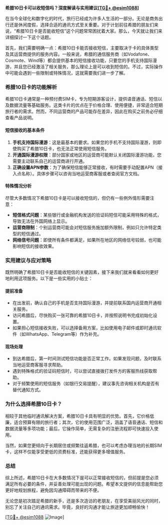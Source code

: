 **希腊10日卡可以收短信吗？深度解读与实用建议[[TG💪+ @esim1088](https://t.me/s/esim1088)]**

在当今全球化和数字化的时代，旅行已经成为许多人生活的一部分。无论是商务出行还是休闲度假，选择合适的通讯方式至关重要。对于计划前往希腊的朋友们来说，“希腊10日卡是否能收短信”这个问题常常困扰着大家。那么，今天就让我们来详细探讨一下这个话题。

首先，我们需要明确一点：希腊10日卡能否接收短信，主要取决于卡的具体类型及其运营商提供的服务内容。一般来说，希腊的通信服务商（如Vodafone、Cosmote、Wind等）都会提供基本的短信接收功能，只要您的手机支持国际漫游，并且您已经激活了相关服务，那么理论上是可以收到短信的。不过，实际操作中可能会遇到一些限制或特殊情况，这就需要我们进一步了解。

### 希腊10日卡的功能解析

希腊10日卡通常是一种预付费SIM卡，专为短期游客设计，提供语音通话、短信以及数据流量等基础服务。这类卡片的优点在于价格合理、使用便捷，非常适合短期旅行者的需求。然而，不同运营商的产品可能存在差异，因此在购买之前务必仔细查看产品说明。

#### 短信接收的基本条件
1. **手机支持国际漫游**：这是最基本的要求。如果您的手机不支持国际漫游，则即使购买了希腊10日卡，也无法正常使用短信服务。
2. **开通国际漫游权限**：部分国家或地区的运营商可能默认关闭国际漫游功能，您需要主动联系自己的运营商进行开通。
3. **正确设置APN参数**：为了确保短信能够正常接收，有时需要手动配置APN（接入点名称）。具体步骤可以咨询当地运营商客服或者查阅官方文档。

#### 特殊情况分析
尽管大多数情况下希腊10日卡是可以接收短信的，但仍有一些例外情形需要注意：
- **短信格式问题**：某些银行或金融机构发送的验证码短信可能采用特殊的格式，导致无法在外国网络上显示。
- **运营商限制**：个别运营商可能会对短信服务施加额外限制，例如只允许特定类型的短信通过。
- **网络信号问题**：即使所有条件都满足，如果所在地区的网络信号较弱，也可能影响短信的接收效果。

### 实用建议与应对策略

既然明确了希腊10日卡是否能收短信的关键因素，接下来我们就来看看如何更好地利用这项服务。以下是一些实用的小贴士：

#### 提前准备
- 在出发前，确认自己的手机是否支持国际漫游，并提前联系国内运营商开通相关服务。
- 访问希腊后，尽快购买一张可靠的希腊10日卡，并按照说明书完成初始化设置。
- 如果担心短信接收失败，可以选择备用方案，比如使用电子邮件或即时通讯软件（如WhatsApp、Telegram等）作为补充。

#### 现场处理
- 到达希腊后，第一时间测试短信功能是否正常工作。如果发现问题，及时联系当地运营商客服寻求帮助。
- 遇到特殊格式的验证码短信时，可以尝试直接拨打发件方的客服热线获取帮助。
- 对于频繁使用的短信服务（如银行交易提醒），建议事先咨询相关机构是否有替代通知方式。

### 为什么选择希腊10日卡？

相较于其他临时通讯解决方案，希腊10日卡具有明显的优势。首先，它价格低廉，适合预算有限的旅行者；其次，它的使用范围广泛，涵盖了语音通话、短信和数据流量等多项功能；最后，它操作简单，无需复杂的注册流程即可快速投入使用。

当然，如果您更倾向于长期居住或频繁往返希腊，也可以考虑办理当地的长期SIM卡，这样不仅能享受更低的资费标准，还能获得更多增值服务。

### 总结

综上所述，希腊10日卡在大多数情况下是可以正常接收短信的，但前提是您必须满足所有必要的条件，并妥善处理可能出现的问题。希望本文提供的信息能帮助您更好地规划旅程，避免因沟通障碍而带来的不便。

无论您是初次踏足希腊的新手，还是多次造访的老朋友，在享受美丽风光的同时，别忘了关注自己的通讯需求。毕竟，良好的沟通才能让旅途更加顺畅愉快！

[[TG💪+ @esim1088](https://t.me/s/esim1088) ![Image](https://i.postimg.cc/4NQfJmqS/Snipaste-2025-05-13-00-14-12.png)]